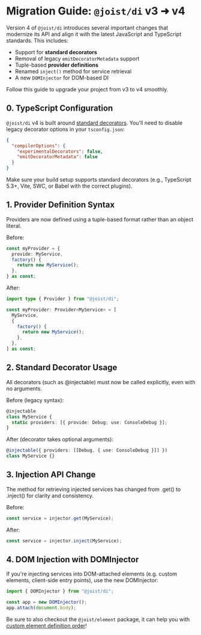 # Migration Guide: `@joist/di` v3 ➜ v4

Version 4 of `@joist/di` introduces several important changes that modernize its API and align it with the latest JavaScript and TypeScript standards. This includes:

- Support for **standard decorators**
- Removal of legacy `emitDecoratorMetadata` support
- Tuple-based **provider definitions**
- Renamed `inject()` method for service retrieval
- A new `DOMInjector` for DOM-based DI

Follow this guide to upgrade your project from v3 to v4 smoothly.

## 0. TypeScript Configuration

`@joist/di` v4 is built around [standard decorators](https://github.com/tc39/proposal-decorators). You'll need to disable legacy decorator options in your `tsconfig.json`:

```json
{
  "compilerOptions": {
    "experimentalDecorators": false,
    "emitDecoratorMetadata": false
  }
}
```

Make sure your build setup supports standard decorators (e.g., TypeScript 5.3+, Vite, SWC, or Babel with the correct plugins).

## 1. Provider Definition Syntax

Providers are now defined using a tuple-based format rather than an object literal.

Before:

```ts
const myProvider = {
  provide: MyService,
  factory() {
    return new MyService();
  },
} as const;
```

After:

```ts
import type { Provider } from "@joist/di";

const myProvider: Provider<MyService> = [
  MyService,
  {
    factory() {
      return new MyService();
    },
  },
] as const;
```

## 2. Standard Decorator Usage

All decorators (such as @injectable) must now be called explicitly, even with no arguments.

Before (legacy syntax):

```ts
@injectable
class MyService {
  static providers: [{ provide: Debug; use: ConsoleDebug }];
}
```

After (decorator takes optional arguments):

```ts
@injectable({ providers: [[Debug, { use: ConsoleDebug }]] })
class MyService {}
```

## 3. Injection API Change

The method for retrieving injected services has changed from .get() to .inject() for clarity and consistency.

Before:

```ts
const service = injector.get(MyService);
```

After:

```ts
const service = injector.inject(MyService);
```

## 4. DOM Injection with DOMInjector

If you're injecting services into DOM-attached elements (e.g. custom elements, client-side entry points), use the new DOMInjector:

```ts
import { DOMInjector } from "@joist/di";

const app = new DOMInjector();
app.attach(document.body);
```

Be sure to also checkout the `@joist/element` package, it can help you with [custom element definition order](https://github.com/joist-framework/joist/tree/main/packages/element#dependencies)!
